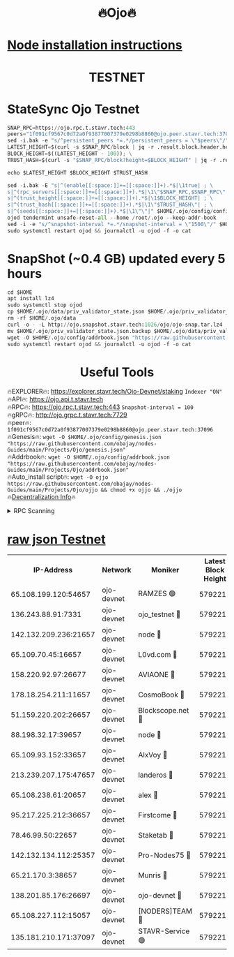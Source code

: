 <h1 align="center"> 🔥Ojo🔥</h1>

[Node installation instructions](https://github.com/obajay/nodes-Guides/tree/main/Projects/Ojo)
=

<h1 align="center"> TESTNET</h1>

# StateSync Ojo Testnet
```python
SNAP_RPC=https://ojo.rpc.t.stavr.tech:443
peers="1f091cf9567c0d72a0f93877007379e0298b8860@ojo.peer.stavr.tech:37096"
sed -i.bak -e "s/^persistent_peers *=.*/persistent_peers = \"$peers\"/" $HOME/.ojo/config/config.toml
LATEST_HEIGHT=$(curl -s $SNAP_RPC/block | jq -r .result.block.header.height); \
BLOCK_HEIGHT=$((LATEST_HEIGHT - 100)); \
TRUST_HASH=$(curl -s "$SNAP_RPC/block?height=$BLOCK_HEIGHT" | jq -r .result.block_id.hash)

echo $LATEST_HEIGHT $BLOCK_HEIGHT $TRUST_HASH

sed -i.bak -E "s|^(enable[[:space:]]+=[[:space:]]+).*$|\1true| ; \
s|^(rpc_servers[[:space:]]+=[[:space:]]+).*$|\1\"$SNAP_RPC,$SNAP_RPC\"| ; \
s|^(trust_height[[:space:]]+=[[:space:]]+).*$|\1$BLOCK_HEIGHT| ; \
s|^(trust_hash[[:space:]]+=[[:space:]]+).*$|\1\"$TRUST_HASH\"| ; \
s|^(seeds[[:space:]]+=[[:space:]]+).*$|\1\"\"|" $HOME/.ojo/config/config.toml
ojod tendermint unsafe-reset-all --home /root/.ojo --keep-addr-book
sed -i -e "s/^snapshot-interval *=.*/snapshot-interval = \"1500\"/" $HOME/.ojo/config/app.toml
sudo systemctl restart ojod && journalctl -u ojod -f -o cat
```
# SnapShot (~0.4 GB) updated every 5 hours
```python
cd $HOME
apt install lz4
sudo systemctl stop ojod
cp $HOME/.ojo/data/priv_validator_state.json $HOME/.ojo/priv_validator_state.json.backup
rm -rf $HOME/.ojo/data
curl -o - -L http://ojo.snapshot.stavr.tech:1026/ojo/ojo-snap.tar.lz4 | lz4 -c -d - | tar -x -C $HOME/.ojo --strip-components 2
mv $HOME/.ojo/priv_validator_state.json.backup $HOME/.ojo/data/priv_validator_state.json
wget -O $HOME/.ojo/config/addrbook.json "https://raw.githubusercontent.com/obajay/nodes-Guides/main/Projects/Ojo/addrbook.json"
sudo systemctl restart ojod && journalctl -u ojod -f -o cat
```
 <h1 align="center"> Useful Tools</h1>

🔥EXPLORER🔥:        https://explorer.stavr.tech/Ojo-Devnet/staking        `Indexer "ON"` \
🔥API🔥:                     https://ojo.api.t.stavr.tech \
🔥RPC🔥:                    https://ojo.rpc.t.stavr.tech:443              `Snapshot-interval = 100` \
🔥gRPC🔥:                  http://ojo.grpc.t.stavr.tech:7729 \
🔥peer🔥:                   `1f091cf9567c0d72a0f93877007379e0298b8860@ojo.peer.stavr.tech:37096` \
🔥Genesis🔥:    ```wget -O $HOME/.ojo/config/genesis.json "https://raw.githubusercontent.com/obajay/nodes-Guides/main/Projects/Ojo/genesis.json"``` \
🔥Addrbook🔥:    ```wget -O $HOME/.ojo/config/addrbook.json "https://raw.githubusercontent.com/obajay/nodes-Guides/main/Projects/Ojo/addrbook.json"``` \
🔥Auto_install script🔥: ```wget -O ojjo https://raw.githubusercontent.com/obajay/nodes-Guides/main/Projects/Ojo/ojjo && chmod +x ojjo && ./ojjo``` \
🔥[Decentralization Info](https://github.com/obajay/StateSync-snapshots/tree/main/Projects/Ojo/Decentralization)🔥



<details>
<summary>RPC Scanning</summary>

<h2 align="center"> We scan nodes in real time every 4 hours. And we provide the final result of RPC endpoints.
We cannot influence the operation of these nodes in any way. </h2>


```python
If Voting Power is higher than 0 --> then the Node is a validator of the network and may be subject to attack and be a potential threat to the chain.
```
```python
We marked such validators with a red symbol
```

</details>

[raw json Testnet](https://rpc-check.ojot.stavr.tech/ojot/rpc-ojot-result.json)
=


<table><tr><th>IP-Address</th><th>Network</th><th>Moniker</th><th>Latest Block Height</th><th>Earliest Block Height</th><th>Catching Up</th><th>Tx Index</th><th>Voting Power</th><th>Scan Time</th></tr><tr><td>65.108.199.120:54657</td><td>ojo-devnet</td><td>RAMZES 🟢</td><td>5792213</td><td>306156</td><td>False</td><td>on</td><td>0</td><td>2024-03-08T22:56:18.389136807UTC</td></tr><tr><td>136.243.88.91:7331</td><td>ojo-devnet</td><td>ojo_testnet 🔴</td><td>5792215</td><td>308845</td><td>False</td><td>on</td><td>1000</td><td>2024-03-08T22:56:25.881685927UTC</td></tr><tr><td>142.132.209.236:21657</td><td>ojo-devnet</td><td>node 🔴</td><td>5792217</td><td>350001</td><td>False</td><td>on</td><td>1999</td><td>2024-03-08T22:56:37.194340263UTC</td></tr><tr><td>65.109.70.45:16657</td><td>ojo-devnet</td><td>L0vd.com 🔴</td><td>5792218</td><td>695918</td><td>False</td><td>off</td><td>998</td><td>2024-03-08T22:56:44.734292526UTC</td></tr><tr><td>158.220.92.97:26677</td><td>ojo-devnet</td><td>AVIAONE 🔴</td><td>5792216</td><td>2754001</td><td>False</td><td>on</td><td>19926</td><td>2024-03-08T22:56:34.345973891UTC</td></tr><tr><td>178.18.254.211:11657</td><td>ojo-devnet</td><td>CosmoBook 🔴</td><td>5792217</td><td>4392001</td><td>False</td><td>off</td><td>1047</td><td>2024-03-08T22:56:39.531311893UTC</td></tr><tr><td>51.159.220.202:26657</td><td>ojo-devnet</td><td>Blockscope.net 🔴</td><td>5792213</td><td>4425001</td><td>False</td><td>on</td><td>2053</td><td>2024-03-08T22:56:17.746530937UTC</td></tr><tr><td>88.198.32.17:39657</td><td>ojo-devnet</td><td>node 🔴</td><td>5792217</td><td>4710001</td><td>False</td><td>on</td><td>104532</td><td>2024-03-08T22:56:39.740370158UTC</td></tr><tr><td>65.109.93.152:33657</td><td>ojo-devnet</td><td>AlxVoy 🔴</td><td>5792217</td><td>4943001</td><td>False</td><td>on</td><td>4491415</td><td>2024-03-08T22:56:36.960514996UTC</td></tr><tr><td>213.239.207.175:47657</td><td>ojo-devnet</td><td>landeros 🔴</td><td>5792216</td><td>4967924</td><td>False</td><td>off</td><td>11083</td><td>2024-03-08T22:56:34.601581820UTC</td></tr><tr><td>65.108.238.61:20657</td><td>ojo-devnet</td><td>alex 🔴</td><td>5792213</td><td>5131001</td><td>False</td><td>on</td><td>11359</td><td>2024-03-08T22:56:18.065680387UTC</td></tr><tr><td>95.217.225.212:36657</td><td>ojo-devnet</td><td>Firstcome 🔴</td><td>5792214</td><td>5251946</td><td>False</td><td>on</td><td>13566</td><td>2024-03-08T22:56:23.601807222UTC</td></tr><tr><td>78.46.99.50:22657</td><td>ojo-devnet</td><td>Staketab 🔴</td><td>5792218</td><td>5668501</td><td>False</td><td>on</td><td>1276</td><td>2024-03-08T22:56:44.957441698UTC</td></tr><tr><td>142.132.134.112:25357</td><td>ojo-devnet</td><td>Pro-Nodes75 🔴</td><td>5792214</td><td>5692214</td><td>False</td><td>on</td><td>24651</td><td>2024-03-08T22:56:20.931829199UTC</td></tr><tr><td>65.21.170.3:38657</td><td>ojo-devnet</td><td>Munris 🔴</td><td>5792214</td><td>5692214</td><td>False</td><td>off</td><td>20123</td><td>2024-03-08T22:56:23.286416107UTC</td></tr><tr><td>138.201.85.176:26697</td><td>ojo-devnet</td><td>ojo-devnet 🔴</td><td>5792218</td><td>5692218</td><td>False</td><td>on</td><td>1000024000</td><td>2024-03-08T22:56:44.431719448UTC</td></tr><tr><td>65.108.227.112:15057</td><td>ojo-devnet</td><td>[NODERS]TEAM 🔴</td><td>5792218</td><td>5758001</td><td>False</td><td>off</td><td>9999</td><td>2024-03-08T22:56:44.166905143UTC</td></tr><tr><td>135.181.210.171:37097</td><td>ojo-devnet</td><td>STAVR-Service 🟢</td><td>5792213</td><td>5789001</td><td>False</td><td>on</td><td>0</td><td>2024-03-08T22:56:18.706068212UTC</td></tr></table>
